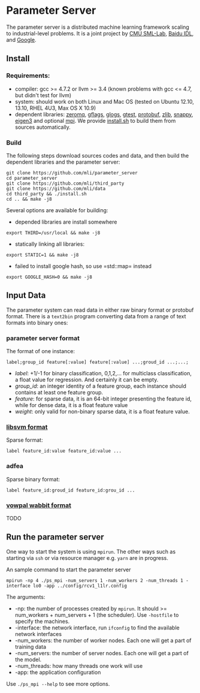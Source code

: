 # Parameter Server

The parameter server is a distributed machine learning framework scaling to
industrial-level problems. It is a joint project by
[CMU SML-Lab](http://sml-lab.com), [Baidu IDL](http://idl.baidu.com/en/), and [Google](http://research.google.com).

## Install

### Requirements:
- compiler: gcc >= 4.7.2 or llvm >= 3.4 (known problems with gcc <= 4.7, but
  didn't test for llvm)
- system: should work on both Linux and Mac OS (tested on Ubuntu 12.10, 13.10,
  RHEL 4U3, Max OS X 10.9)
- dependent libraries: [zeromq](http://zeromq.org/),
  [gflags](https://code.google.com/p/gflags/),
  [glogs](https://code.google.com/p/google-glog/),
  [gtest](https://code.google.com/p/googletest/),
  [protobuf](https://code.google.com/p/protobuf/), [zlib](), [snappy](),
  [eigen3]() and optional [mpi](). We provide
  [install.sh](https://github.com/mli/parameter_server_third_party) to build
  them from sources automatically.

### Build
The following steps download sources codes and data, and then build the
dependent libraries and the parameter server:

```
git clone https://github.com/mli/parameter_server
cd parameter_server
git clone https://github.com/mli/third_party
git clone https://github.com/mli/data
cd third_party && ./install.sh
cd .. && make -j8
```

Several options are available for building:

- depended libraries are install somewhere
```
export THIRD=/usr/local && make -j8
```

- statically linking all libraries:
```
export STATIC=1 && make -j8
```

- failed to install google hash, so use =std::map= instead
```
export GOOGLE_HASH=0 && make -j8
```

## Input Data

The parameter system can read data in either raw binary format or protobuf
format. There is a `text2bin` program converting data from a range of text
formats into binary ones:

### parameter server format

The format of one instance:

```
label;group_id feature[:value] feature[:value] ...;groud_id ...;...;
```

- *label*: +1/-1 for binary classification, 0,1,2,... for multiclass
classification, a float value for regression. And certainly it can be empty.
- *group_id*: an integer identity of a feature group, each instance should
contains at least one feature group.
- *feature*: for sparse data, it is an 64-bit integer presenting the feature id,
while for dense data, it is a float feature value
- *weight*: only valid for non-binary sparse data, it is a float feature
value.

### [libsvm format](http://www.csie.ntu.edu.tw/~cjlin/libsvm/)

Sparse format:

```
label feature_id:value feature_id:value ...
```

### adfea

Sparse binary format:

```
label feature_id:groud_id feature_id:grou_id ...
```

### [vowpal wabbit format](https://github.com/JohnLangford/vowpal_wabbit/wiki/Input-format)

TODO

## Run the parameter server

One way to start the system is using `mpirun`. The other ways such as starting
via `ssh` or via resource manager e.g. `yarn` are in progress.

An sample command to start the parameter server
```
mpirun -np 4 ./ps_mpi -num_servers 1 -num_workers 2 -num_threads 1 -interface lo0 -app ../config/rcv1_l1lr.config
```

The arguments:
- -np: the number of processes created by `mpirun`. It should >= num_workers +
num_servers + 1 (the scheduler). Use `-hostfile` to specify the machines.
- -interface: the network interface, run `ifconfig` to find the available
  network interfaces
- -num_workers: the number of worker nodes. Each one will get a part of training
  data
- -num_servers: the number of server nodes. Each one will get a part of the
  model.
- -num_threads: how many threads one work will use
- -app: the application configuration

Use `./ps_mpi --help` to see more options.
